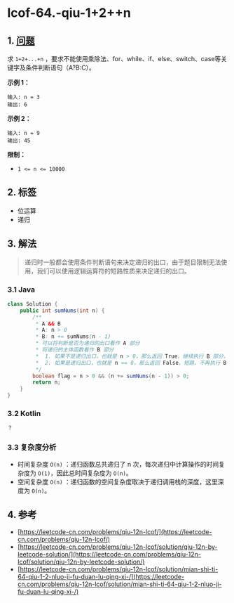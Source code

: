 # lcof-64.-qiu-1+2++n

## 1. [问题](https://leetcode-cn.com/problems/qiu-12n-lcof/)

求 `1+2+...+n` ，要求不能使用乘除法、for、while、if、else、switch、case等关键字及条件判断语句（A?B:C）。

**示例 1：**

```text
输入: n = 3
输出: 6
```

**示例 2：**

```text
输入: n = 9
输出: 45
```

**限制：**

* `1 <= n <= 10000`

## 2. 标签

* 位运算
* 递归

## 3. 解法

> 递归时一般都会使用条件判断语句来决定递归的出口，由于题目限制无法使用，我们可以使用逻辑运算符的短路性质来决定递归的出口。

### 3.1 Java

```java
class Solution {
    public int sumNums(int n) {
        /**
         * A && B
         * A: n > 0
         * B: n += sumNums(n - 1)
         * 可以将判断是否为递归的出口看作 A 部分
         * 将递归的主体函数看作 B 部分
         *  1. 如果不是递归出口，也就是 n > 0，那么返回 True，继续执行 B 部分，进行递归
         *  2. 如果是递归出口，也就是 n == 0，那么返回 False，短路，不再执行 B 部分，结束递归
         */
        boolean flag = n > 0 && (n += sumNums(n - 1)) > 0;
        return n;
    }
}
```

### 3.2 Kotlin

```kotlin
？
```

### 3.3 复杂度分析

* 时间复杂度 `O(n)` ：递归函数总共递归了 n 次，每次递归中计算操作的时间复杂度为 `O(1)`，因此总时间复杂度为 `O(n)`。
* 空间复杂度 `O(n)` ：递归函数的空间复杂度取决于递归调用栈的深度，这里深度为 `O(n)`。

## 4. 参考

* [https://leetcode-cn.com/problems/qiu-12n-lcof/](https://leetcode-cn.com/problems/qiu-12n-lcof/)
* [https://leetcode-cn.com/problems/qiu-12n-lcof/solution/qiu-12n-by-leetcode-solution/](https://leetcode-cn.com/problems/qiu-12n-lcof/solution/qiu-12n-by-leetcode-solution/)
* [https://leetcode-cn.com/problems/qiu-12n-lcof/solution/mian-shi-ti-64-qiu-1-2-nluo-ji-fu-duan-lu-qing-xi-/](https://leetcode-cn.com/problems/qiu-12n-lcof/solution/mian-shi-ti-64-qiu-1-2-nluo-ji-fu-duan-lu-qing-xi-/)

